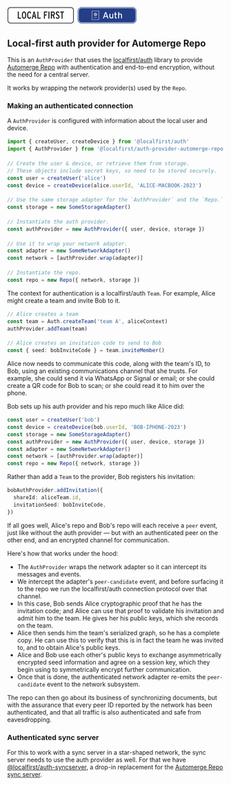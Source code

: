 <img src="https://raw.githubusercontent.com/local-first-web/branding/main/svg/auth-h.svg"
width="300" alt="@localfirst/auth logo" />

## Local-first auth provider for Automerge Repo

This is an `AuthProvider` that uses the [localfirst/auth](/local-first-web/auth)
library to provide [Automerge Repo](/automerge/automerge-repo) with authentication and end-to-end encryption, without the need
for a central server.

It works by wrapping the network provider(s) used by the `Repo`.

### Making an authenticated connection

A `AuthProvider` is configured with information about the local user and device.

```ts
import { createUser, createDevice } from '@localfirst/auth'
import { AuthProvider } from '@localfirst/auth-provider-automerge-repo'

// Create the user & device, or retrieve them from storage.
// These objects include secret keys, so need to be stored securely.
const user = createUser('alice')
const device = createDevice(alice.userId, 'ALICE-MACBOOK-2023')

// Use the same storage adapter for the `AuthProvider` and the `Repo.`
const storage = new SomeStorageAdapter()

// Instantiate the auth provider.
const authProvider = new AuthProvider({ user, device, storage })

// Use it to wrap your network adapter.
const adapter = new SomeNetworkAdapter()
const network = [authProvider.wrap(adapter)]

// Instantiate the repo.
const repo = new Repo({ network, storage })
```

The context for authentication is a localfirst/auth `Team`. For example, Alice might create a team
and invite Bob to it.

```ts
// Alice creates a team
const team = Auth.createTeam('team A', aliceContext)
authProvider.addTeam(team)

// Alice creates an invitation code to send to Bob
const { seed: bobInviteCode } = team.inviteMember()
```

Alice now needs to communicate this code, along with the team's ID, to Bob, using an existing
communications channel that she trusts. For example, she could send it via WhatsApp or Signal or
email; or she could create a QR code for Bob to scan; or she could read it to him over the phone.

Bob sets up his auth provider and his repo much like Alice did:

```ts
const user = createUser('bob')
const device = createDevice(bob.userId, 'BOB-IPHONE-2023')
const storage = new SomeStorageAdapter()
const authProvider = new AuthProvider({ user, device, storage })
const adapter = new SomeNetworkAdapter()
const network = [authProvider.wrap(adapter)]
const repo = new Repo({ network, storage })
```

Rather than add a `Team` to the provider, Bob registers his invitation:

```ts
bobAuthProvider.addInvitation({
  shareId: aliceTeam.id,
  invitationSeed: bobInviteCode,
})
```

If all goes well, Alice's repo and Bob's repo will each receive a `peer` event, just like without
the auth provider — but with an authenticated peer on the other end, and an encrypted channel for
communication.

Here's how that works under the hood:

- The `AuthProvider` wraps the network adapter so it can intercept its messages and events.
- We intercept the adapter's `peer-candidate` event, and before surfacing it to the repo we run the
  localfirst/auth connection protocol over that channel.
- In this case, Bob sends Alice cryptographic proof that he has the invitation code; and Alice can
  use that proof to validate his invitation and admit him to the team. He gives her his public keys,
  which she records on the team.
- Alice then sends him the team's serialized graph, so he has a complete copy. He can use this to
  verify that this is in fact the team he was invited to, and to obtain Alice's public keys.
- Alice and Bob use each other's public keys to exchange asymmetrically encrypted seed information
  and agree on a session key, which they begin using to symmetrically encrypt further communication.
- Once that is done, the authenticated network adapter re-emits the `peer-candidate` event to the
  network subsystem.

The repo can then go about its business of synchronizing documents, but with the assurance that
every peer ID reported by the network has been authenticated, and that all traffic is also
authenticated and safe from eavesdropping.

### Authenticated sync server

For this to work with a sync server in a star-shaped network, the sync server needs to use the auth
provider as well. For that we have [@localfirst/auth-syncserver](../auth-syncserver/), a drop-in
replacement for the [Automerge Repo sync server](/automerge/automerge-repo-sync-server).
